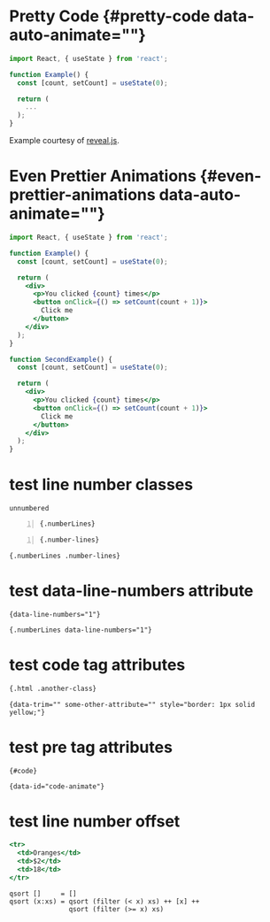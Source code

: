 # Pretty Code {#pretty-code data-auto-animate=""}

``` {.jsx .numberLines data-id="code-animation"}
import React, { useState } from 'react';

function Example() {
  const [count, setCount] = useState(0);

  return (
    ...
  );
}
```

Example courtesy of [reveal.js](https://revealjs.com/#/4).

# Even Prettier Animations {#even-prettier-animations data-auto-animate=""}

``` {.jsx data-line-numbers="|4,8-11|17|22-24" data-id="code-animation"}
import React, { useState } from 'react';

function Example() {
  const [count, setCount] = useState(0);

  return (
    <div>
      <p>You clicked {count} times</p>
      <button onClick={() => setCount(count + 1)}>
        Click me
      </button>
    </div>
  );
}

function SecondExample() {
  const [count, setCount] = useState(0);

  return (
    <div>
      <p>You clicked {count} times</p>
      <button onClick={() => setCount(count + 1)}>
        Click me
      </button>
    </div>
  );
}
```

# test line number classes

    unnumbered

``` numberLines
{.numberLines}
```

``` number-lines
{.number-lines}
```

``` {.numberLines .number-lines}
{.numberLines .number-lines}
```

# test data-line-numbers attribute

``` {data-line-numbers="1"}
{data-line-numbers="1"}
```

``` {.numberLines data-line-numbers="1"}
{.numberLines data-line-numbers="1"}
```

# test code tag attributes

``` {.html .another-class}
{.html .another-class}
```

``` {data-trim="" some-other-attribute="" style="border: 1px solid yellow;"}
{data-trim="" some-other-attribute="" style="border: 1px solid yellow;"}
```

# test pre tag attributes

``` {#code}
{#code}
```

``` {data-id="code-animate"}
{data-id="code-animate"}
```

# test line number offset

``` {.html data-line-numbers="" data-ln-start-from="7"}
<tr>
  <td>Oranges</td>
  <td>$2</td>
  <td>18</td>
</tr>
```

``` {.haskell .numberLines startFrom="100"}
qsort []     = []
qsort (x:xs) = qsort (filter (< x) xs) ++ [x] ++
               qsort (filter (>= x) xs)
```
